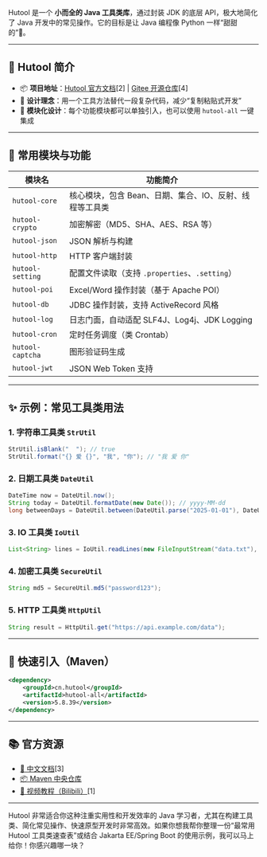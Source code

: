 Hutool 是一个 **小而全的 Java 工具类库**，通过封装 JDK 的底层 API，极大地简化了 Java 开发中的常见操作。它的目标是让 Java 编程像 Python 一样“甜甜的”🍬。

---

## 🧰 Hutool 简介

- 📦 **项目地址**：[Hutool 官方文档](https://www.hutool.cn/docs/)[2] | [Gitee 开源仓库](https://gitee.com/dromara/hutool)[4]
- 🧠 **设计理念**：用一个工具方法替代一段复杂代码，减少“复制粘贴式开发”
- 🧱 **模块化设计**：每个功能模块都可以单独引入，也可以使用 `hutool-all` 一键集成

---

## 🔧 常用模块与功能

| 模块名 | 功能简介 |
|--------|----------|
| `hutool-core` | 核心模块，包含 Bean、日期、集合、IO、反射、线程等工具类 |
| `hutool-crypto` | 加密解密（MD5、SHA、AES、RSA 等） |
| `hutool-json` | JSON 解析与构建 |
| `hutool-http` | HTTP 客户端封装 |
| `hutool-setting` | 配置文件读取（支持 `.properties`、`.setting`） |
| `hutool-poi` | Excel/Word 操作封装（基于 Apache POI） |
| `hutool-db` | JDBC 操作封装，支持 ActiveRecord 风格 |
| `hutool-log` | 日志门面，自动适配 SLF4J、Log4j、JDK Logging |
| `hutool-cron` | 定时任务调度（类 Crontab） |
| `hutool-captcha` | 图形验证码生成 |
| `hutool-jwt` | JSON Web Token 支持 |

---

## ✨ 示例：常见工具类用法

### 1. 字符串工具类 `StrUtil`

```java
StrUtil.isBlank("  "); // true
StrUtil.format("{} 爱 {}", "我", "你"); // "我 爱 你"
```

### 2. 日期工具类 `DateUtil`

```java
DateTime now = DateUtil.now();
String today = DateUtil.formatDate(new Date()); // yyyy-MM-dd
long betweenDays = DateUtil.between(DateUtil.parse("2025-01-01"), DateUtil.date(), DateUnit.DAY);
```

### 3. IO 工具类 `IoUtil`

```java
List<String> lines = IoUtil.readLines(new FileInputStream("data.txt"), CharsetUtil.CHARSET_UTF_8);
```

### 4. 加密工具类 `SecureUtil`

```java
String md5 = SecureUtil.md5("password123");
```

### 5. HTTP 工具类 `HttpUtil`

```java
String result = HttpUtil.get("https://api.example.com/data");
```

---

## 🚀 快速引入（Maven）

```xml
<dependency>
    <groupId>cn.hutool</groupId>
    <artifactId>hutool-all</artifactId>
    <version>5.8.39</version>
</dependency>
```

---

## 📚 官方资源

- [📖 中文文档](https://doc.hutool.cn/pages/index/)[3]
- [📦 Maven 中央仓库](https://search.maven.org/artifact/cn.hutool/hutool-all)
- [🎥 视频教程（Bilibili）](https://www.bilibili.com/video/BV1yGydYEE3H)[1]

---

Hutool 非常适合你这种注重实用性和开发效率的 Java 学习者，尤其在构建工具类、简化常见操作、快速原型开发时非常高效。如果你想我帮你整理一份“最常用 Hutool 工具类速查表”或结合 Jakarta EE/Spring Boot 的使用示例，我可以马上给你！你感兴趣哪一块？